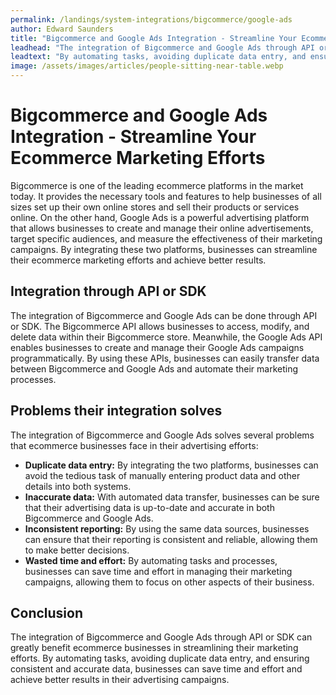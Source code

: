 ```yaml
---
permalink: /landings/system-integrations/bigcommerce/google-ads
author: Edward Saunders
title: "Bigcommerce and Google Ads Integration - Streamline Your Ecommerce Marketing Efforts"
leadhead: "The integration of Bigcommerce and Google Ads through API or SDK can greatly benefit ecommerce businesses in streamlining their marketing efforts"
leadtext: "By automating tasks, avoiding duplicate data entry, and ensuring consistent and accurate data, businesses can save time and effort and achieve better results in their advertising campaigns."
image: /assets/images/articles/people-sitting-near-table.webp
---
```

<div class="arttext">  <h1>Bigcommerce and Google Ads Integration - Streamline Your Ecommerce Marketing Efforts</h1>
  <p>Bigcommerce is one of the leading ecommerce platforms in the market today. It provides the necessary tools and features to help businesses of all sizes set up their own online stores and sell their products or services online. On the other hand, Google Ads is a powerful advertising platform that allows businesses to create and manage their online advertisements, target specific audiences, and measure the effectiveness of their marketing campaigns. By integrating these two platforms, businesses can streamline their ecommerce marketing efforts and achieve better results.</p>
  
  <h2>Integration through API or SDK</h2>
  <p>The integration of Bigcommerce and Google Ads can be done through API or SDK. The Bigcommerce API allows businesses to access, modify, and delete data within their Bigcommerce store. Meanwhile, the Google Ads API enables businesses to create and manage their Google Ads campaigns programmatically. By using these APIs, businesses can easily transfer data between Bigcommerce and Google Ads and automate their marketing processes.</p>
  
  <h2>Problems their integration solves</h2>
  <p>The integration of Bigcommerce and Google Ads solves several problems that ecommerce businesses face in their advertising efforts:</p>
  <ul>
    <li><b>Duplicate data entry:</b> By integrating the two platforms, businesses can avoid the tedious task of manually entering product data and other details into both systems.</li>
    <li><b>Inaccurate data:</b> With automated data transfer, businesses can be sure that their advertising data is up-to-date and accurate in both Bigcommerce and Google Ads.</li>
    <li><b>Inconsistent reporting:</b> By using the same data sources, businesses can ensure that their reporting is consistent and reliable, allowing them to make better decisions. </li>
    <li><b>Wasted time and effort:</b> By automating tasks and processes, businesses can save time and effort in managing their marketing campaigns, allowing them to focus on other aspects of their business.</li>
  </ul>
  
  <h2>Conclusion</h2>
  <p>The integration of Bigcommerce and Google Ads through API or SDK can greatly benefit ecommerce businesses in streamlining their marketing efforts. By automating tasks, avoiding duplicate data entry, and ensuring consistent and accurate data, businesses can save time and effort and achieve better results in their advertising campaigns. </p>
</div>